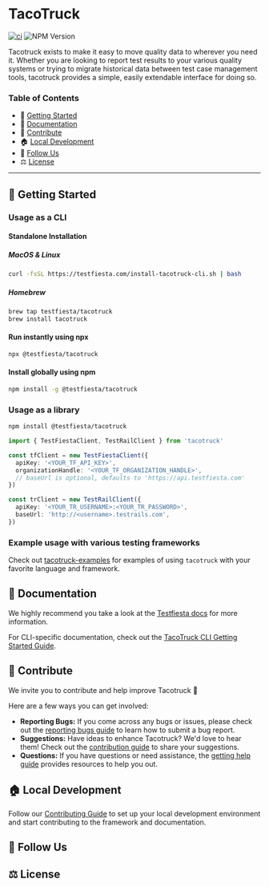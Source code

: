 # TacoTruck

[![ci](https://github.com/testfiesta/tacotruck/actions/workflows/ci.yml/badge.svg)](https://github.com/testfiesta/tacotruck/actions/workflows/ci.yml)
![NPM Version](https://img.shields.io/npm/v/%40testfiesta%2Ftacotruck)

Tacotruck exists to make it easy to move quality data to wherever you need it. Whether you are looking to report test results to your various quality systems or trying to migrate historical data between test case management tools, tacotruck provides a simple, easily extendable interface for doing so.

### Table of Contents

- 🚀 [Getting Started](#getting-started)
- 📖 [Documentation](#documentation)
- 💙 [Contribute](#contribute)
- 🏠 [Local Development](#local-development)
- 🔗 [Follow Us](#follow-us)
- ⚖️ [License](#license)

---

## <a name="getting-started">🚀 Getting Started</a>

### Usage as a CLI

#### Standalone Installation

##### MacOS & Linux

```bash
curl -fsSL https://testfiesta.com/install-tacotruck-cli.sh | bash
```

##### Homebrew

```bash
brew tap testfiesta/tacotruck
brew install tacotruck
```

#### Run instantly using npx

```bash
npx @testfiesta/tacotruck
```

#### Install globally using npm

```bash
npm install -g @testfiesta/tacotruck
```

### Usage as a library

```bash
npm install @testfiesta/tacotruck
```

```typescript
import { TestFiestaClient, TestRailClient } from 'tacotruck'

const tfClient = new TestFiestaClient({
  apiKey: '<YOUR_TF_API_KEY>',
  organizationHandle: '<YOUR_TF_ORGANIZATION_HANDLE>',
  // baseUrl is optional, defaults to 'https://api.testfiesta.com'
})

const trClient = new TestRailClient({
  apiKey: '<YOUR_TR_USERNAME>:<YOUR_TR_PASSWORD>',
  baseUrl: 'http://<username>.testrails.com',
})
```

### Example usage with various testing frameworks

Check out [tacotruck-examples](https://github.com/testfiesta/tacotruck-examples) for examples of using `tacotruck` with your favorite language and framework.

## <a name="documentation">📖 Documentation</a>

We highly recommend you take a look at the [Testfiesta docs](https://docs.testfieta.com) for more information.

For CLI-specific documentation, check out the [TacoTruck CLI Getting Started Guide](https://docs.testfiesta.com/automation/tacotruck-cli/get-start).

## <a name="contribute">💙 Contribute</a>

We invite you to contribute and help improve Tacotruck 💙

Here are a few ways you can get involved:

- **Reporting Bugs:** If you come across any bugs or issues, please check out the [reporting bugs guide](https://docs.testfiesta.com/community/reporting-bugs) to learn how to submit a bug report.
- **Suggestions:** Have ideas to enhance Tacotruck? We'd love to hear them! Check out the [contribution guide](.github/CONTRIBUTING.md) to share your suggestions.
- **Questions:** If you have questions or need assistance, the [getting help guide](https://docs.testfiesta.com/tacotruck/community/getting-help) provides resources to help you out.

## <a name="local-development">🏠 Local Development</a>

Follow our [Contributing Guide](.github/CONTRIBUTING.md) to set up your local development environment and start contributing to the framework and documentation.

## <a name="follow-us">🔗 Follow Us</a>

## <a name="license">⚖️ License</a>
